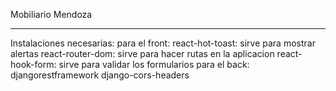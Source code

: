 Mobiliario Mendoza

---
Instalaciones necesarias:
    para el front:
        react-hot-toast: sirve para mostrar alertas
        react-router-dom: sirve para hacer rutas en la aplicacion
        react-hook-form: sirve para validar los formularios
    para el back:
        djangorestframework
        django-cors-headers